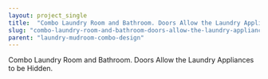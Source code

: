 ```yaml
---
layout: project_single
title:  "Combo Laundry Room and Bathroom. Doors Allow the Laundry Appliances to be Hidden."
slug: "combo-laundry-room-and-bathroom-doors-allow-the-laundry-appliances-to-be-hidden"
parent: "laundry-mudroom-combo-design"
---
```

Combo Laundry Room and Bathroom. Doors Allow the Laundry Appliances to be Hidden.
